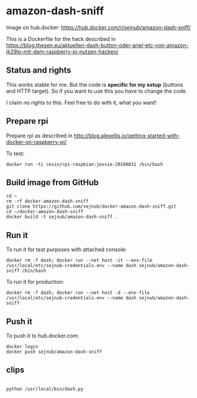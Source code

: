 # amazon-dash-sniff

Image on hub.docker: https://hub.docker.com/r/sejnub/amazon-dash-sniff/

This is a Dockerfile for the hack described in https://blog.thesen.eu/aktuellen-dash-button-oder-ariel-etc-von-amazon-jk29lp-mit-dem-raspberry-pi-nutzen-hacken/


## Status and rights
This works stable for me. But the code is **specific for my setup** (buttons and HTTP target). 
So if you want to use this you have to change the code. 

I claim no rights to this. Feel free to do with it, what you want!


## Prepare rpi
Prepare rpi as described in http://blog.alexellis.io/getting-started-with-docker-on-raspberry-pi/

To test: 
```
docker run -ti resin/rpi-raspbian:jessie-20160831 /bin/bash
```

## Build image from GitHub

```
cd ~
rm -rf docker-amazon-dash-sniff
git clone https://github.com/sejnub/docker-amazon-dash-sniff.git
cd ~/docker-amazon-dash-sniff 
docker build -t sejnub/amazon-dash-sniff .
```

## Run it

To run it for test purposes with attached console:
```
docker rm -f dash; docker run --net host -it --env-file /usr/local/etc/sejnub-credentials.env --name dash sejnub/amazon-dash-sniff /bin/bash
```

To run it for production:
```
docker rm -f dash; docker run --net host -d --env-file /usr/local/etc/sejnub-credentials.env --name dash sejnub/amazon-dash-sniff
```

## Push it

To push it to hub.docker.com:
```
docker login
docker push sejnub/amazon-dash-sniff
```

## clips

```

python /usr/local/bin/dash.py

```
